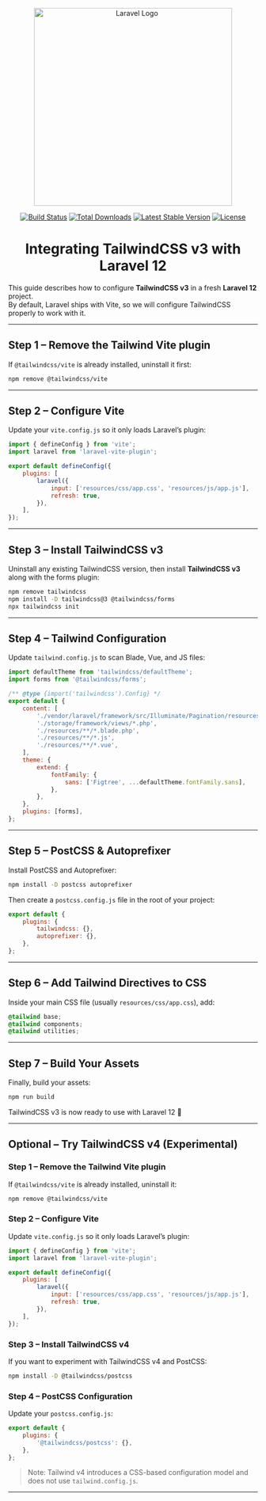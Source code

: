 <p align="center"><a href="https://laravel.com" target="_blank"><img src="https://raw.githubusercontent.com/laravel/art/master/logo-lockup/5%20SVG/2%20CMYK/1%20Full%20Color/laravel-logolockup-cmyk-red.svg" width="400" alt="Laravel Logo"></a></p>

<p align="center">
<a href="https://github.com/laravel/framework/actions"><img src="https://github.com/laravel/framework/workflows/tests/badge.svg" alt="Build Status"></a>
<a href="https://packagist.org/packages/laravel/framework"><img src="https://img.shields.io/packagist/dt/laravel/framework" alt="Total Downloads"></a>
<a href="https://packagist.org/packages/laravel/framework"><img src="https://img.shields.io/packagist/v/laravel/framework" alt="Latest Stable Version"></a>
<a href="https://packagist.org/packages/laravel/framework"><img src="https://img.shields.io/packagist/l/laravel/framework" alt="License"></a>
</p>

<h1 align="center">Integrating TailwindCSS v3 with Laravel 12</h1>

This guide describes how to configure **TailwindCSS v3** in a fresh **Laravel 12** project.  
By default, Laravel ships with Vite, so we will configure TailwindCSS properly to work with it.

---

## Step 1 – Remove the Tailwind Vite plugin
If `@tailwindcss/vite` is already installed, uninstall it first:

```bash
npm remove @tailwindcss/vite
```

---

## Step 2 – Configure Vite
Update your `vite.config.js` so it only loads Laravel’s plugin:

```js
import { defineConfig } from 'vite';
import laravel from 'laravel-vite-plugin';

export default defineConfig({
    plugins: [
        laravel({
            input: ['resources/css/app.css', 'resources/js/app.js'],
            refresh: true,
        }),
    ],
});
```

---

## Step 3 – Install TailwindCSS v3
Uninstall any existing TailwindCSS version, then install **TailwindCSS v3** along with the forms plugin:

```bash
npm remove tailwindcss
npm install -D tailwindcss@3 @tailwindcss/forms
npx tailwindcss init
```

---

## Step 4 – Tailwind Configuration
Update `tailwind.config.js` to scan Blade, Vue, and JS files:

```js
import defaultTheme from 'tailwindcss/defaultTheme';
import forms from '@tailwindcss/forms';

/** @type {import('tailwindcss').Config} */
export default {
    content: [
        './vendor/laravel/framework/src/Illuminate/Pagination/resources/views/*.blade.php',
        './storage/framework/views/*.php',
        './resources/**/*.blade.php',
        './resources/**/*.js',
        './resources/**/*.vue',
    ],
    theme: {
        extend: {
            fontFamily: {
                sans: ['Figtree', ...defaultTheme.fontFamily.sans],
            },
        },
    },
    plugins: [forms],
};
```

---

## Step 5 – PostCSS & Autoprefixer
Install PostCSS and Autoprefixer:

```bash
npm install -D postcss autoprefixer
```

Then create a `postcss.config.js` file in the root of your project:

```js
export default {
    plugins: {
        tailwindcss: {},
        autoprefixer: {},
    },
};
```

---

## Step 6 – Add Tailwind Directives to CSS
Inside your main CSS file (usually `resources/css/app.css`), add:

```css
@tailwind base;
@tailwind components;
@tailwind utilities;
```

---

## Step 7 – Build Your Assets
Finally, build your assets:

```bash
npm run build
```

TailwindCSS v3 is now ready to use with Laravel 12 🎉

---

## Optional – Try TailwindCSS v4 (Experimental)

### Step 1 – Remove the Tailwind Vite plugin
If `@tailwindcss/vite` is already installed, uninstall it:

```bash
npm remove @tailwindcss/vite
```

### Step 2 – Configure Vite
Update `vite.config.js` so it only loads Laravel’s plugin:

```js
import { defineConfig } from 'vite';
import laravel from 'laravel-vite-plugin';

export default defineConfig({
    plugins: [
        laravel({
            input: ['resources/css/app.css', 'resources/js/app.js'],
            refresh: true,
        }),
    ],
});
```

### Step 3 – Install TailwindCSS v4
If you want to experiment with TailwindCSS v4 and PostCSS:

```bash
npm install -D @tailwindcss/postcss
```

### Step 4 – PostCSS Configuration
Update your `postcss.config.js`:

```js
export default {
    plugins: {
        '@tailwindcss/postcss': {},
    },
};
```

> Note: Tailwind v4 introduces a CSS-based configuration model and does not use `tailwind.config.js`.

---
